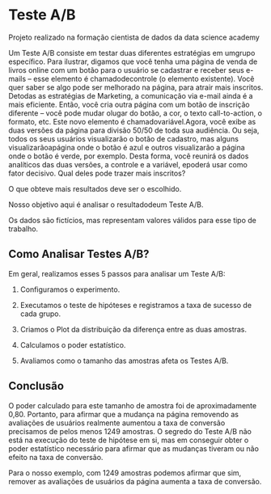 # Teste A/B
Projeto realizado na formação cientista de dados da data science academy

Um Teste A/B consiste em testar duas diferentes estratégias em umgrupo específico. Para ilustrar, digamos que você tenha uma página de venda de livros online com um botão para o usuário se cadastrar e receber seus e-mails – esse elemento é chamadodecontrole (o elemento existente). Você quer saber se algo pode ser melhorado na página, para atrair mais inscritos. Detodas as estratégias de Marketing, a comunicação via e-mail ainda é a mais eficiente. Então, você cria outra página com um botão de inscrição diferente – você pode mudar olugar do botão, a cor, o texto call-to-action, o formato, etc. Este novo elemento é chamadovariável.Agora, você exibe as duas versões da página para divisão 50/50 de toda sua audiência. Ou seja, todos os seus usuários visualizarão o botão de cadastro, mas alguns visualizarãoapágina onde o botão é azul e outros visualizarão a página onde o botão é verde, por exemplo. Desta forma, você reunirá os dados analíticos das duas versões, a controle e a variável, epoderá usar como fator decisivo. Qual deles pode trazer mais inscritos?

O que obteve mais resultados deve ser o escolhido.

Nosso objetivo aqui é analisar o resultadodeum Teste A/B.

Os dados são fictícios, mas representam valores válidos para esse tipo de trabalho.


## Como Analisar Testes A/B?

Em geral, realizamos esses 5 passos para analisar um Teste A/B:

1. Configuramos o experimento.

2. Executamos o teste de hipóteses e registramos a taxa de sucesso de cada grupo.

3. Criamos o Plot da distribuição da diferença entre as duas amostras.

4. Calculamos o poder estatístico.

5. Avaliamos como o tamanho das amostras afeta os Testes A/B.

## Conclusão
O poder calculado para este tamanho de amostra foi de aproximadamente 0,80. Portanto, para afirmar que a mudança na página removendo as avaliações de usuários realmente aumentou a taxa de conversão precisamos de pelos menos 1249 amostras.
O segredo do Teste A/B não está na execução do teste de hipótese em si, mas em conseguir obter o poder estatístico necessário para afirmar que as mudanças tiveram ou não efeito na taxa de conversão.

Para o nosso exemplo, com 1249 amostras podemos afirmar que sim, remover as avaliações de usuários da página aumenta a taxa de conversão.
